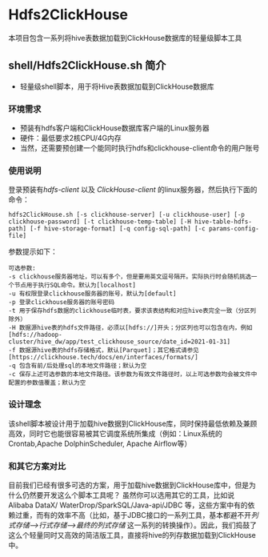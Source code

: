 # Hdfs2ClickHouse

本项目包含一系列将hive表数据加载到ClickHouse数据库的轻量级脚本工具

## shell/Hdfs2ClickHouse.sh 简介

- 轻量级shell脚本，用于将Hive表数据加载到ClickHouse数据库


### 环境需求

- 预装有hdfs客户端和ClickHouse数据库客户端的Linux服务器
- 硬件：最低要求2核CPU/4G内存
- 当然，还需要预创建一个能同时执行hdfs和clickhouse-client命令的用户账号

### 使用说明

登录预装有*hdfs-client* 以及 *ClickHouse-client* 的linux服务器，然后执行下面的命令：

```shell
hdfs2ClickHouse.sh [-s clickhouse-server] [-u clickhouse-user] [-p clickhouse-password] [-t clickhouse-temp-table] [-H hive-table-hdfs-path] [-f hive-storage-format] [-q config-sql-path] [-c params-config-file]
```

参数提示如下：

```
可选参数:
-s clickhouse服务器地址，可以有多个，但是要用英文逗号隔开。实际执行时会随机挑选一个节点用于执行SQL命令。默认为[localhost]
-u 有权限登录clickhouse服务器的账号，默认为[default]
-p 登录clickhouse服务器的账号密码
-t 用于保存hdfs数据的clickhouse临时表，要求该表结构和对应hive表完全一致（分区列除外）
-H 数据源hive表的hdfs文件路径，必须以[hdfs://]开头；分区列也可以包含在内，例如[hdfs://hadoop-cluster/hive_dw/app/test_clickhouse_source/date_id=2021-01-31]
-f 数据源hive表的hdfs存储格式，默认[Parquet]；其它格式请参见 [https://clickhouse.tech/docs/en/interfaces/formats/] 
-q 包含有前/后处理sql的本地文件路径；默认为空
-c 保存上述可选参数的本地文件路径。该参数为有效文件路径时，以上可选参数均会被文件中配置的参数值覆盖；默认为空
```

### 设计理念
该shell脚本被设计用于加载hive数据到ClickHouse库，同时保持最低依赖及兼顾高效，同时它也能很容易被其它调度系统所集成（例如：Linux系统的Crontab,Apache DolphinScheduler, Apache Airflow等）

### 和其它方案对比
目前我们已经有很多可选的方案，用于加载hive数据到ClickHouse库中，但是为什么仍然要开发这么个脚本工具呢？
虽然你可以选用其它的工具，比如说 Alibaba DataX/ WaterDrop/SparkSQL/Java-api/JDBC 等，这些方案中有的依赖过重，而有的效率不高（比如，基于JDBC接口的一系列工具，基本都避不开*列式存储-->行式存储-->最终的列式存储* 这一系列的转换操作）。因此，我们捣鼓了这么个轻量同时又高效的简洁版工具，直接将hive的列存数据加载到ClickHouse中。
